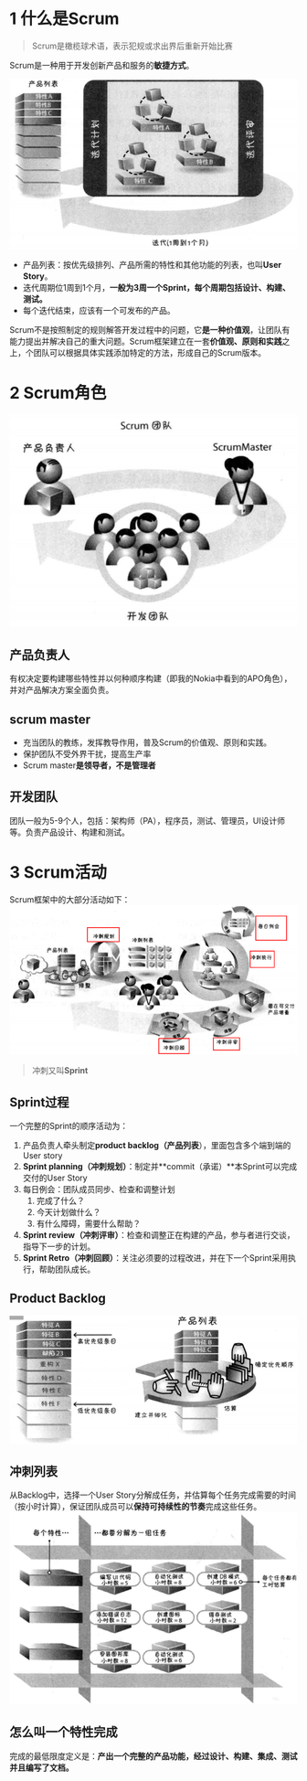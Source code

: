 
# 1 什么是Scrum
> Scrum是橄榄球术语，表示犯规或求出界后重新开始比赛

Scrum是一种用于开发创新产品和服务的**敏捷方式**。

![image.png](.assets/1596295370064-31cea390-23de-4b75-ad3b-ff1bc5b92bfc.png)

- 产品列表：按优先级排列、产品所需的特性和其他功能的列表，也叫**User Story**。
- 迭代周期位1周到1个月，**一般为3周一个Sprint，每个周期包括****设计、构建、测试****。**
- 每个迭代结束，应该有一个可发布的产品。


Scrum不是按照制定的规则解答开发过程中的问题，它**是一种价值观**，让团队有能力提出并解决自己的重大问题。Scrum框架建立在一套**价值观、原则和实践**之上，个团队可以根据具体实践添加特定的方法，形成自己的Scrum版本。

# 2 Scrum角色
![image.png](.assets/1596380175130-08dd0039-cd6a-4049-81e1-1abdb172203a.png)


## 产品负责人
有权决定要构建哪些特性并以何种顺序构建（即我的Nokia中看到的APO角色），并对产品解决方案全面负责。

## scrum master

- 充当团队的教练，发挥教导作用，普及Scrum的价值观、原则和实践。
- 保护团队不受外界干扰，提高生产率
- Scrum master**是领导者，不是管理者**

## 开发团队
团队一般为5-9个人，包括：架构师（PA），程序员，测试、管理员，UI设计师等。负责产品设计、构建和测试。


# 3 Scrum活动
Scrum框架中的大部分活动如下：![image.png](.assets/1596380814347-b763dfb3-7b4b-4242-b813-146329f372ee.png)
> 冲刺又叫**Sprint**


## Sprint过程
一个完整的Sprint的顺序活动为：

1. 产品负责人牵头制定**product backlog（产品列表**），里面包含多个端到端的User story
1. **Sprint planning（冲刺规划）**：制定并**commit（承诺）**本Sprint可以完成交付的User Story
1. 每日例会：团队成员同步、检查和调整计划
   1. 完成了什么？
   1. 今天计划做什么？
   1. 有什么障碍，需要什么帮助？
4. **Sprint review（冲刺评审）**：检查和调整正在构建的产品，参与者进行交谈，指导下一步的计划。
4. **Sprint Retro（冲刺回顾）**：关注必须要的过程改进，并在下一个Sprint采用执行，帮助团队成长。

## Product Backlog
![image.png](.assets/1596381589489-507680bd-d8be-4fbe-9d08-590c2a0d6412.png)

## 冲刺列表
从Backlog中，选择一个User Story分解成任务，并估算每个任务完成需要的时间（按小时计算），保证团队成员可以**保持可持续性的节奏**完成这些任务。![image.png](.assets/1596381892714-610e133b-f2c2-4e2b-a830-32d5df1282e1.png)

## 怎么叫一个特性完成
完成的最低限度定义是：**产出一个完整的产品功能，经过设计、构建、集成、测试并且编写了文档。**

